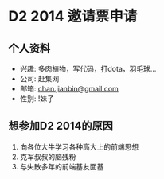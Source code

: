 # D2 2014 邀请票申请

## 个人资料

- 兴趣: 多肉植物，写代码，打dota，羽毛球...
- 公司: 赶集网
- 邮箱: chan.jianbin@gmail.com
- 性别: !妹子

## 想参加D2 2014的原因

1. 向各位大牛学习各种高大上的前端思想
2. 克军叔叔的脑残粉
3. 与失散多年的前端基友面基
